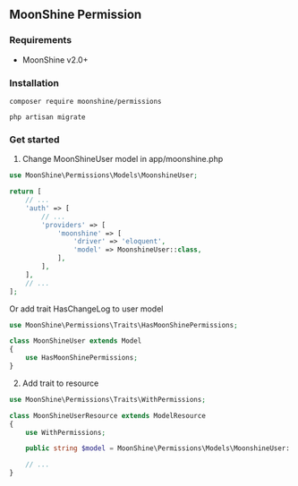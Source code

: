 ## MoonShine Permission

### Requirements

- MoonShine v2.0+

### Installation

```shell
composer require moonshine/permissions
```

```shell
php artisan migrate
```

### Get started

1. Change MoonShineUser model in app/moonshine.php

```php
use MoonShine\Permissions\Models\MoonshineUser;

return [
    // ...
    'auth' => [
        // ...
        'providers' => [
            'moonshine' => [
                'driver' => 'eloquent',
                'model' => MoonshineUser::class,
            ],
        ],
    ],
    // ...
];
```

Or add trait HasChangeLog to user model

```php
use MoonShine\Permissions\Traits\HasMoonShinePermissions;

class MoonShineUser extends Model
{
    use HasMoonShinePermissions;
}
```

2. Add trait to resource

```php
use MoonShine\Permissions\Traits\WithPermissions;

class MoonShineUserResource extends ModelResource
{
    use WithPermissions;

    public string $model = MoonShine\Permissions\Models\MoonshineUser::class;

    // ...
}
```

